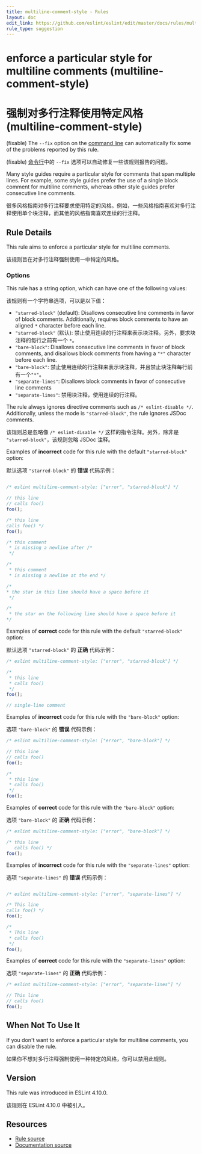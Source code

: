 ```yaml
---
title: multiline-comment-style - Rules
layout: doc
edit_link: https://github.com/eslint/eslint/edit/master/docs/rules/multiline-comment-style.md
rule_type: suggestion
---
```

<!-- Note: No pull requests accepted for this file. See README.md in the root directory for details. -->

# enforce a particular style for multiline comments (multiline-comment-style)

# 强制对多行注释使用特定风格 (multiline-comment-style)


(fixable) The `--fix` option on the [command line](../user-guide/command-line-interface#fixing-problems) can automatically fix some of the problems reported by this rule.

(fixable) [命令行](../user-guide/command-line-interface#fixing-problems)中的 `--fix` 选项可以自动修复一些该规则报告的问题。

Many style guides require a particular style for comments that span multiple lines. For example, some style guides prefer the use of a single block comment for multiline comments, whereas other style guides prefer consecutive line comments.

很多风格指南对多行注释要求使用特定的风格。例如，一些风格指南喜欢对多行注释使用单个块注释，而其他的风格指南喜欢连续的行注释。

## Rule Details

This rule aims to enforce a particular style for multiline comments.

该规则旨在对多行注释强制使用一中特定的风格。

### Options

This rule has a string option, which can have one of the following values:

该规则有一个字符串选项，可以是以下值：

* `"starred-block"` (default): Disallows consecutive line comments in favor of block comments. Additionally, requires block comments to have an aligned `*` character before each line.
* `"starred-block"` (默认): 禁止使用连续的行注释来表示块注释。另外，要求块注释的每行之前有一个 `*`。
* `"bare-block"`: Disallows consecutive line comments in favor of block comments, and disallows block comments from having a `"*"` character before each line.
* `"bare-block"`: 禁止使用连续的行注释来表示块注释，并且禁止块注释每行前有一个`"*"`。
* `"separate-lines"`: Disallows block comments in favor of consecutive line comments
* `"separate-lines"`: 禁用块注释，使用连续的行注释。

The rule always ignores directive comments such as `/* eslint-disable */`. Additionally, unless the mode is `"starred-block"`, the rule ignores JSDoc comments.

该规则总是忽略像 `/* eslint-disable */` 这样的指令注释。另外，除非是 `"starred-block"`，该规则忽略 JSDoc 注释。

Examples of **incorrect** code for this rule with the default `"starred-block"` option:

默认选项 `"starred-block"` 的 **错误** 代码示例：

```js

/* eslint multiline-comment-style: ["error", "starred-block"] */

// this line
// calls foo()
foo();

/* this line
calls foo() */
foo();

/* this comment
 * is missing a newline after /*
 */

/*
 * this comment
 * is missing a newline at the end */

/*
* the star in this line should have a space before it
 */

/*
 * the star on the following line should have a space before it
*/

```

Examples of **correct** code for this rule with the default `"starred-block"` option:

默认选项 `"starred-block"` 的 **正确** 代码示例：

```js
/* eslint multiline-comment-style: ["error", "starred-block"] */

/*
 * this line
 * calls foo()
 */
foo();

// single-line comment
```

Examples of **incorrect** code for this rule with the `"bare-block"` option:

选项 `"bare-block"` 的 **错误** 代码示例：

```js
/* eslint multiline-comment-style: ["error", "bare-block"] */

// this line
// calls foo()
foo();

/*
 * this line
 * calls foo()
 */
foo();
```

Examples of **correct** code for this rule with the `"bare-block"` option:

选项 `"bare-block"` 的 **正确** 代码示例：

```js
/* eslint multiline-comment-style: ["error", "bare-block"] */

/* this line
   calls foo() */
foo();
```

Examples of **incorrect** code for this rule with the `"separate-lines"` option:

选项 `"separate-lines"` 的 **错误** 代码示例：

```js

/* eslint multiline-comment-style: ["error", "separate-lines"] */

/* This line
calls foo() */
foo();

/*
 * This line
 * calls foo()
 */
foo();

```

Examples of **correct** code for this rule with the `"separate-lines"` option:

选项 `"separate-lines"` 的 **正确** 代码示例：

```js
/* eslint multiline-comment-style: ["error", "separate-lines"] */

// This line
// calls foo()
foo();


```

## When Not To Use It

If you don't want to enforce a particular style for multiline comments, you can disable the rule.

如果你不想对多行注释强制使用一种特定的风格，你可以禁用此规则。

## Version

This rule was introduced in ESLint 4.10.0.

该规则在 ESLint 4.10.0 中被引入。

## Resources

* [Rule source](https://github.com/eslint/eslint/tree/master/lib/rules/multiline-comment-style.js)
* [Documentation source](https://github.com/eslint/eslint/tree/master/docs/rules/multiline-comment-style.md)
